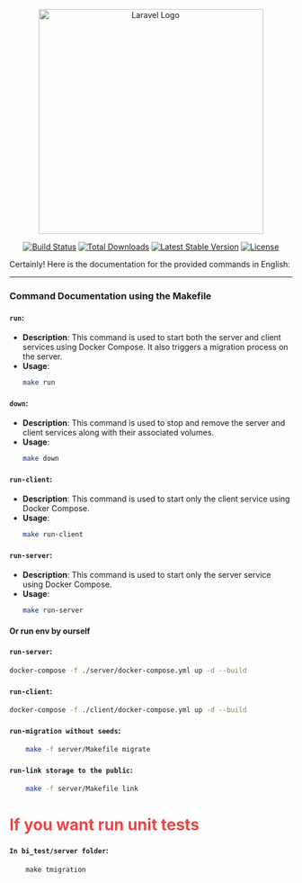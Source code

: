 <p align="center"><a href="https://laravel.com" target="_blank"><img src="https://raw.githubusercontent.com/laravel/art/master/logo-lockup/5%20SVG/2%20CMYK/1%20Full%20Color/laravel-logolockup-cmyk-red.svg" width="400" alt="Laravel Logo"></a></p>

<p align="center">
<a href="https://github.com/laravel/framework/actions"><img src="https://github.com/laravel/framework/workflows/tests/badge.svg" alt="Build Status"></a>
<a href="https://packagist.org/packages/laravel/framework"><img src="https://img.shields.io/packagist/dt/laravel/framework" alt="Total Downloads"></a>
<a href="https://packagist.org/packages/laravel/framework"><img src="https://img.shields.io/packagist/v/laravel/framework" alt="Latest Stable Version"></a>
<a href="https://packagist.org/packages/laravel/framework"><img src="https://img.shields.io/packagist/l/laravel/framework" alt="License"></a>
</p>

Certainly! Here is the documentation for the provided commands in English:

---

### Command Documentation using the Makefile

#### `run`:

- **Description**: This command is used to start both the server and client services using Docker Compose. It also
  triggers a migration process on the server.
- **Usage**:
  ```bash
  make run
  ```

#### `down`:

- **Description**: This command is used to stop and remove the server and client services along with their associated
  volumes.
- **Usage**:
  ```bash
  make down
  ```
  
#### `run-client`:

- **Description**: This command is used to start only the client service using Docker Compose.
- **Usage**:
  ```bash
  make run-client
  ```

#### `run-server`:

- **Description**: This command is used to start only the server service using Docker Compose.
- **Usage**:
  ```bash
  make run-server

#### Or run env by ourself
#### `run-server`:
```bash
docker-compose -f ./server/docker-compose.yml up -d --build
```
#### `run-client`:
```bash
docker-compose -f ./client/docker-compose.yml up -d --build
````
#### `run-migration without seeds`:
```bash
	make -f server/Makefile migrate
```
#### `run-link storage to the public`:
```bash
	make -f server/Makefile link
```

<h1 style="color: #ef4444">If you want run unit tests</h1>

#### `In bi_test/server folder`:
```
	make tmigration
```
